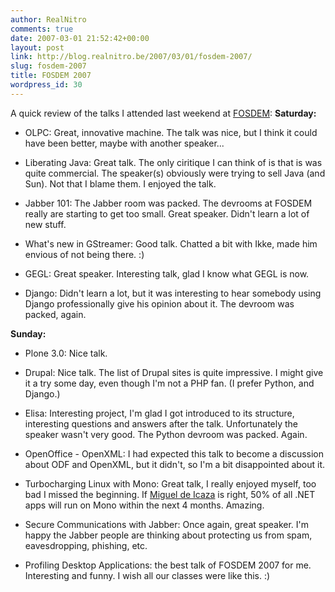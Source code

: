 ```yaml
---
author: RealNitro
comments: true
date: 2007-03-01 21:52:42+00:00
layout: post
link: http://blog.realnitro.be/2007/03/01/fosdem-2007/
slug: fosdem-2007
title: FOSDEM 2007
wordpress_id: 30
---
```


A quick review of the talks I attended last weekend at [FOSDEM](http://www.fosdem.org/):
**Saturday:**



	
  * OLPC: Great, innovative machine. The talk was nice, but I think it could have been better, maybe with another speaker...

	
  * Liberating Java: Great talk. The only ciritique I can think of is that is was quite commercial. The speaker(s) obviously were trying to sell Java (and Sun). Not that I blame them. I enjoyed the talk.

	
  * Jabber 101: The Jabber room was packed. The devrooms at FOSDEM really are starting to get too small. Great speaker. Didn't learn a lot of new stuff.

	
  * What's new in GStreamer: Good talk. Chatted a bit with Ikke, made him envious of not being there. :) 

	
  * GEGL: Great speaker. Interesting talk, glad I know what GEGL is now.

	
  * Django: Didn't learn a lot, but it was interesting to hear somebody using Django professionally give his opinion about it. The devroom was packed, again.



**Sunday:**



	
  * Plone 3.0: Nice talk.

	
  * Drupal: Nice talk. The list of Drupal sites is quite impressive. I might give it a try some day, even though I'm not a PHP fan. (I prefer Python, and Django.)

	
  * Elisa: Interesting project, I'm glad I got introduced to its structure, interesting questions and answers after the talk. Unfortunately the speaker wasn't very good. The Python devroom was packed. Again.

	
  * OpenOffice - OpenXML: I had expected this talk to become a discussion about ODF and OpenXML, but it didn't, so I'm a bit disappointed about it.

	
  * Turbocharging Linux with Mono: Great talk, I really enjoyed myself, too bad I missed the beginning. If [Miguel de Icaza](http://tirania.org/blog/) is right, 50% of all .NET apps will run on Mono within the next 4 months. Amazing.

	
  * Secure Communications with Jabber: Once again, great speaker. I'm happy the Jabber people are thinking about protecting us from spam, eavesdropping, phishing, etc.

	
  * Profiling Desktop Applications: the best talk of FOSDEM 2007 for me. Interesting and funny. I wish all our classes were like this. :)


